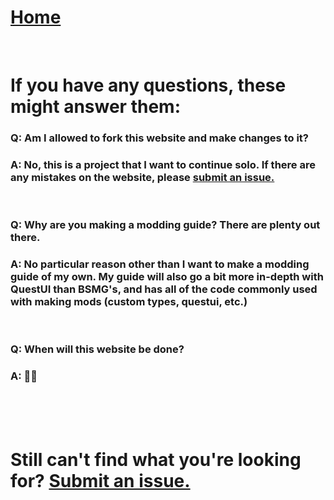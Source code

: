 # [Home](./index.md)  
<br/>

# If you have any questions, these might answer them:

### Q: Am I allowed to fork this website and make changes to it?
### A: No, this is a project that I want to continue solo. If there are any mistakes on the website, please [submit an issue.](https://github.com/CGray1234/cgray1234.github.io/issues/new)
<br/>

### Q: Why are you making a modding guide? There are plenty out there.
### A: No particular reason other than I want to make a modding guide of my own. My guide will also go a bit more in-depth with QuestUI than BSMG's, and has all of the code commonly used with making mods (custom types, questui, etc.)
<br/>

### Q: When will this website be done?
### A: 🤷‍♂️
<br/>
<br/>
<br/>

# Still can't find what you're looking for? [Submit an issue.](https://github.com/CGray1234/cgray1234.github.io/issues/new)